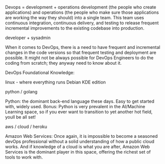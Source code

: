 Devops = development + operations
 development (the people who create applications) and operations (the people who make sure those applications are working the way they should) into a single team. This team uses continuous integration, continuous delivery, and testing to release frequent incremental improvements to the existing codebase into production.

 developer + sysadmin


 When it comes to DevOps, there is a need to have frequent and incremental changes in the code versions so that frequent testing and deployment are possible. It might not be always possible for DevOps Engineers to do the coding from scratch; they anyway need to know about it.


DevOps Foundational Knowledge:

linux - where everything runs Debian KDE edition

python / golang

Python: the dominant back-end language these days.
Easy to get started with, widely used.
Bonus: Python is very prevalent in the AI/Machine Learning space,
so if you ever want to transition to yet another hot field, youll be all set!

aws / cloud / heroku

Amazon Web Services: Once again, it is impossible to become a seasoned devOps professional
without a solid understanding of how a public cloud works. And if knowledge of a cloud
is what you are after, Amazon Web Services is the dominant player in this space,
offering the richest set of tools to work with.
